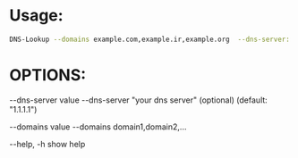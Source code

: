 # Usage:
```bash
DNS-Lookup --domains example.com,example.ir,example.org  --dns-server: 1.1.1.1
```
# OPTIONS:
  --dns-server value  --dns-server "your dns server" (optional) (default: "1.1.1.1")
  
  --domains value     --domains domain1,domain2,...
  
  --help, -h          show help

